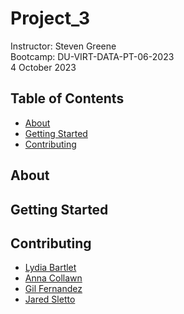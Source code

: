 # Project_3 
Instructor:  Steven Greene  
Bootcamp:  DU-VIRT-DATA-PT-06-2023  
4 October 2023  

## Table of Contents
- [About](#about)
- [Getting Started](#getting_started)
- [Contributing](#contributing)
  
## About


## Getting Started
 

## Contributing
- <a href="https://www.github.com/jgrubb38/" target="_blank">Lydia Bartlet</a>
- <a href="https://www.github.com/jgrubb38/" target="_blank">Anna Collawn</a>
- <a href="https://www.github.com/jgrubb38/" target="_blank">Gil Fernandez</a>
- <a href="https://www.github.com/jaredsletto/" target="_blank">Jared Sletto</a>  
